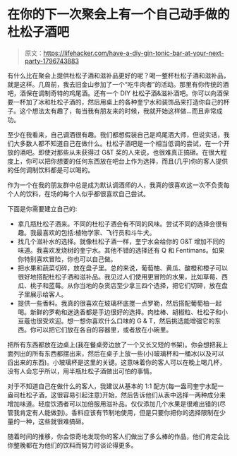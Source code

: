 # 在你的下一次聚会上有一个自己动手做的杜松子酒吧

> 原文：<https://lifehacker.com/have-a-diy-gin-tonic-bar-at-your-next-party-1796743883>

有什么比在聚会上提供杜松子酒和滋补品更好的呢？喝一整杯杜松子酒和滋补品，就是这样。几周前，我去旧金山参加了一个“吃牛肉者”的活动。那里有你传统的酒吧，酒保在调制奇特的鸡尾酒。还有一个 DIY 杜松子酒&滋补酒吧。你可以向酒保要一杯加了冰和杜松子酒的，然后用桌上的各种奎宁水和装饰品来打造你自己的杯子。这个想法太有趣了，每当我有朋友来的时候，我就开始这样做…而且非常成功。



至少在我看来，自己调酒很有趣。我们都想假装自己是鸡尾酒大师，但说实话，我们大多数人都不知道自己在做什么。杜松子酒吧是一个相当低调的尝试，在一个开放的酒吧。即使对那些从未获得过 G&T 奖的人来说，也很难真正搞砸。在很大程度上，你可以把你想要的任何东西放在吧台上作为选择，而且(几乎)你的客人提供的任何调制饮料都是可以喝的。

作为一个在我的朋友群中总是成为默认调酒师的人，我真的很喜欢这一次不负责每个人的饮料，在场的每个人似乎都很喜欢自己尝试。

下面是你需要建立自己的:

*   拿几瓶杜松子酒来。不同的杜松子酒会有不同的风味。尝试不同的选择会很有趣。我最喜欢的包括:植物学家、飞行员和斗牛犬。
*   找几个滋补水的选择。就像杜松子酒一样，奎宁水会给你的 G&T 增加不同的味道。我喜欢发烧树的奎宁水。其他不错的选择还有 Q 和 Fentimans。如果你特别喜欢冒险，你也可以自己做。
*   把水果和蔬菜切碎，放在盘子里。总的来说，葡萄柚、黄瓜、酸橙和橙子可以很好地搭配杜松子酒和滋补品。我见过人们使用更冒险的水果，比如草莓、西瓜、桃子和蓝莓。从你当地的杂货店至少拿三四个选择，把它们切碎，放在盘子里展示给客人。
*   提供一些香料。我真的很喜欢在玻璃杯底搅一点罗勒，然后搭配葡萄柚一起喝。新鲜的罗勒和迷迭香都是手边很好的选择。肉桂棒、胡椒粒、杜松子和小豆蔻也很受欢迎。想一想你喜欢什么口味的 G & T，然后挑选能增强它的东西。你可以把它们放在各自的容器里，或者放在小碗里。

把所有东西都放在边桌上(我在餐桌旁边放了一个又长又短的书架)。你会想把我上面列出的所有东西都摆出来，然后在桌子上放一些(小)玻璃杯和一桶冰(以及可以舀出来的东西)。小玻璃杯是这里的关键。这意味着你的客人可以在晚上喝几杯，没有人会忘乎所以，用半瓶杜松子酒做出可怕的事情。

对于不知道自己在做什么的客人，我建议从基本的 1:1 配方(每一盎司奎宁水配一盎司杜松子酒，这很容易引起注意)开始，然后告诉他们从表中选择一两种成分来增加味道。轻度饮酒者可以加倍服用滋补品。仅仅添加几个水果是很难出错的(尽管我肯定有人能做到)。香料应该有节制地使用，但是只要你把你的选择限制在少量的一种，这些就很难搞砸。

随着时间的推移，你会惊奇地发现你的客人们做出了多么棒的作品，他们肯定会比你整晚都在为他们的饮料而努力时谈论得更多。